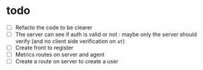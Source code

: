# todo

- [ ] Refacto the code to be clearer
- [ ] The server can see if auth is valid or not : maybe only the server should verify (and no client side verification on `at`)
- [ ] Create front to register
- [ ] Metrics routes on server and agent
- [ ] Create a route on server to create a user
